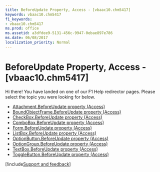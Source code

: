 ```yaml
---
title: BeforeUpdate Property, Access - [vbaac10.chm5417]
keywords: vbaac10.chm5417
f1_keywords:
- vbaac10.chm5417
ms.prod: office
ms.assetid: a3dfdee9-5131-456c-9947-0ebae897e786
ms.date: 06/08/2017
localization_priority: Normal
---
```



# BeforeUpdate Property, Access - [vbaac10.chm5417]

Hi there! You have landed on one of our F1 Help redirector pages. Please select the topic you were looking for below.

- [Attachment.BeforeUpdate property (Access)](https://msdn.microsoft.com/library/44a17114-bbb6-8ec9-89b5-db09cf60de98%28Office.15%29.aspx)
- [BoundObjectFrame.BeforeUpdate property (Access)](https://msdn.microsoft.com/library/01ee3c67-76c6-b651-042b-a7aa59e7443e%28Office.15%29.aspx)
- [CheckBox.BeforeUpdate property (Access)](https://msdn.microsoft.com/library/4eb1070e-9485-7ebc-70c2-48bba4b8cd88%28Office.15%29.aspx)
- [ComboBox.BeforeUpdate property (Access)](https://msdn.microsoft.com/library/ce748fb1-4f8d-9e96-f77c-5dfc54dfee48%28Office.15%29.aspx)
- [Form.BeforeUpdate property (Access)](https://msdn.microsoft.com/library/b4b39ab8-e37c-8803-b6c3-032707342c92%28Office.15%29.aspx)
- [ListBox.BeforeUpdate property (Access)](https://msdn.microsoft.com/library/b7e75906-839b-2518-bc02-a313cbd8c232%28Office.15%29.aspx)
- [OptionButton.BeforeUpdate property (Access)](https://msdn.microsoft.com/library/8940a73b-9b9c-7911-60b5-10db8445ecb9%28Office.15%29.aspx)
- [OptionGroup.BeforeUpdate property (Access)](https://msdn.microsoft.com/library/0ea86e13-03ba-9f56-ef42-e8147fa70064%28Office.15%29.aspx)
- [TextBox.BeforeUpdate property (Access)](https://msdn.microsoft.com/library/de841054-a98a-7108-0d7d-020175edb1ce%28Office.15%29.aspx)
- [ToggleButton.BeforeUpdate property (Access)](https://msdn.microsoft.com/library/a2754963-4168-aa9f-6b0c-8de4332c09e6%28Office.15%29.aspx)

[!include[Support and feedback](~/includes/feedback-boilerplate.md)]